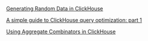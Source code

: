 [Generating Random Data in ClickHouse](https://clickhouse.com/blog/generating-random-test-distribution-data-for-clickhouse)

[A simple guide to ClickHouse query optimization: part 1](https://clickhouse.com/blog/a-simple-guide-to-clickhouse-query-optimization-part-1)

[Using Aggregate Combinators in ClickHouse](https://clickhouse.com/blog/aggregate-functions-combinators-in-clickhouse-for-arrays-maps-and-states)



